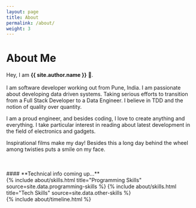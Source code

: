 ```yaml
---
layout: page
title: About
permalink: /about/
weight: 3
---
```


# **About Me**

Hey, I am **{{ site.author.name }}** :wave:.<br> <br>
I am software developer working out from Pune, India. I am passionate about developing data driven systems.
Taking serious efforts to transition from a Full Stack Developer to a Data Engineer. I believe in TDD and the notion of
quality over quantity.

I am a proud engineer, and besides coding, I love to create anything and everything. I take particular interest in
reading about latest development in the field of electronics and gadgets.

Inspirational films make my day! Besides this a long day behind the wheel among twisties puts a smile on my face.

<br>
<br>
#### **Technical info coming up...**


<div class="row">
{% include about/skills.html title="Programming Skills" source=site.data.programming-skills %}
{% include about/skills.html title="Tech Skills" source=site.data.other-skills %}
</div>

<div class="row">
{% include about/timeline.html %}
</div>